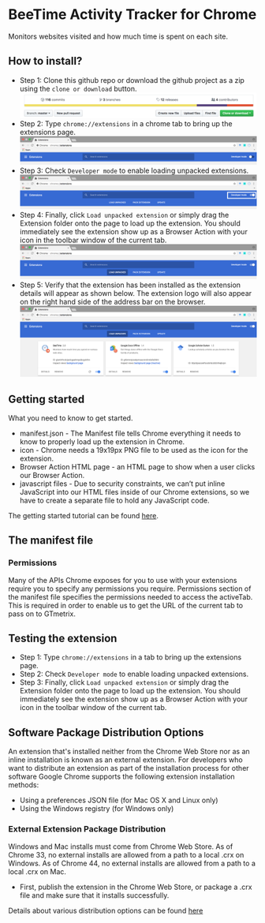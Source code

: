 # BeeTime Activity Tracker for Chrome
Monitors websites visited and how much time is spent on each site.

## How to install?
+ Step 1: Clone this github repo or download the github project as a zip using the ``` clone or download ``` button.
![Clone or Download](https://github.com/nishkumar/browser-timetracker/blob/master/chrome-extension/images/clone-or-download.png)
+ Step 2: Type ``` chrome://extensions ``` in a chrome tab to bring up the extensions page.
![Clone or Download](https://github.com/nishkumar/browser-timetracker/blob/master/chrome-extension/images/chrome-extensions.png)
+ Step 3: Check ``` Developer mode ``` to enable loading unpacked extensions.
![Clone or Download](https://github.com/nishkumar/browser-timetracker/blob/master/chrome-extension/images/developer-mode.png)
+ Step 4: Finally, click ``` Load unpacked extension ``` or simply drag the Extension folder onto the page to load up the extension. You should immediately see the extension show up as a Browser Action with your icon in the toolbar window of the current tab.
![Clone or Download](https://github.com/nishkumar/browser-timetracker/blob/master/chrome-extension/images/load-unpacked.png)
+ Step 5: Verify that the extension has been installed as the extension details will appear as shown below. The extension logo will also appear on the right hand side of the address bar on the browser.
![Clone or Download](https://github.com/nishkumar/browser-timetracker/blob/master/chrome-extension/images/beetime.png)

## Getting started
What you need to know to get started.
+ manifest.json -  The Manifest file tells Chrome everything it needs to know to properly load up the extension in Chrome.
+ icon - Chrome needs a 19x19px PNG file to be used as the icon for the extension.
+ Browser Action HTML page - an HTML page to show when a user clicks our Browser Action.
+ javascript files - Due to security constraints, we can’t put inline JavaScript into our HTML files inside of our Chrome extensions, so we have to create a separate file to hold any JavaScript code.

The getting started tutorial can be found [here](https://www.sitepoint.com/create-chrome-extension-10-minutes-flat/).


## The manifest file
### Permissions
Many of the APIs Chrome exposes for you to use with your extensions require you to specify any permissions you require.
Permissions section of the manifest file specifies the permissions needed to access the activeTab. This is required in order to enable us to get the URL of the current tab to pass on to GTmetrix.


## Testing the extension
+ Step 1: Type ``` chrome://extensions ``` in a tab to bring up the extensions page.
+ Step 2: Check ``` Developer mode ``` to enable loading unpacked extensions.
+ Step 3: Finally, click ``` Load unpacked extension ``` or simply drag the Extension folder onto the page to load up the extension. You should immediately see the extension show up as a Browser Action with your icon in the toolbar window of the current tab.


## Software Package Distribution Options
An extension that's installed neither from the Chrome Web Store nor as an inline installation is known as an external extension. For developers who want to distribute an extension as part of the installation process for other software Google Chrome supports the following extension installation methods:
+ Using a preferences JSON file (for Mac OS X and Linux only)
+ Using the Windows registry (for Windows only)

###  External Extension Package Distribution
Windows and Mac installs must come from Chrome Web Store. As of Chrome 33, no external installs are allowed from a path to a local .crx on Windows. As of Chrome 44, no external installs are allowed from a path to a local .crx on Mac.
+ First, publish the extension in the Chrome Web Store, or package a .crx file and make sure that it installs successfully.


Details about various distribution options can be found [here](https://developer.chrome.com/apps/external_extensions)
